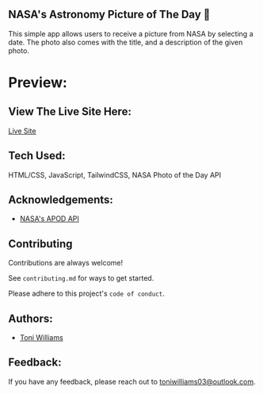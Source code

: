 
##  NASA's Astronomy Picture of The Day 🚀
This simple app allows users to receive a picture from NASA by selecting a date. The photo also comes with the title, and a description of the given photo.

# Preview:


## View The Live Site Here:
[Live Site](https://nasas-astronomy-picture-of-the-day.netlify.app/)

## Tech Used:
HTML/CSS, JavaScript, TailwindCSS, NASA Photo of the Day API

## Acknowledgements:
- [NASA's APOD API](https://api.nasa.gov/)

## Contributing

Contributions are always welcome!

See `contributing.md` for ways to get started.

Please adhere to this project's `code of conduct`.

## Authors:

- [Toni Williams](https://www.github.com/toniwilliams1)

## Feedback:

If you have any feedback, please reach out to toniwilliams03@outlook.com.

